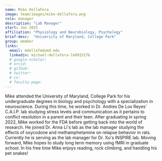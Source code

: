```yaml
---
name: Mike DellaFera
image: team/images/mike-dellafera.png
role: manager
description: "Lab Manager"
start: Jan 2025
affiliation: "Physiology and Neurobiology, Psychology"
brief-desc:  "University of Maryland, College Park"
group: member
links:
  email: mdellafe@umd.edu
  linkedin: michael-dellafera-7a991517b
  # google-scholar: 
  # orcid: 
  # github: 
  # twitter:   
  # cv: 
  # faculty-page: 
---
```

Mike attended the University of Maryland, College Park for his undergraduate degrees in biology and psychology with a specialization in neuroscience. During this time, he worked in Dr. Andres De Los Reyes' C.A.I.P. lab studying stress levels and communication as it pertains to conflict resolution in a parent and their teen. After graduating in spring 2022, Mike worked for the FDA before getting back into the world of research. He joined Dr. Anna Li's lab as the lab manager studying the effects of oxycodone and methamphetamine on relapse behavior in rats. Currently he is serving as the lab manager for Dr. Xu's INSPIRE lab. Moving forward, Mike hopes to study long term memory using fMRI in graduate school. In his free time Mike enjoys reading, rock climbing, and handling his pet snakes!